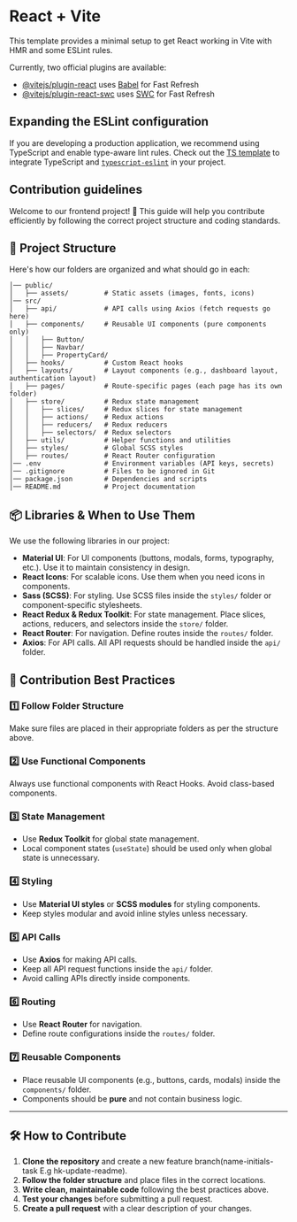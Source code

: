 # React + Vite

This template provides a minimal setup to get React working in Vite with HMR and some ESLint rules.

Currently, two official plugins are available:

- [@vitejs/plugin-react](https://github.com/vitejs/vite-plugin-react/blob/main/packages/plugin-react/README.md) uses [Babel](https://babeljs.io/) for Fast Refresh
- [@vitejs/plugin-react-swc](https://github.com/vitejs/vite-plugin-react-swc) uses [SWC](https://swc.rs/) for Fast Refresh

## Expanding the ESLint configuration

If you are developing a production application, we recommend using TypeScript and enable type-aware lint rules. Check out the [TS template](https://github.com/vitejs/vite/tree/main/packages/create-vite/template-react-ts) to integrate TypeScript and [`typescript-eslint`](https://typescript-eslint.io) in your project.

## Contribution guidelines 

Welcome to our frontend project! 🚀 This guide will help you contribute efficiently by following the correct project structure and coding standards.  

## 📂 Project Structure  

Here's how our folders are organized and what should go in each:  

```
│── public/  
│   ├── assets/         # Static assets (images, fonts, icons)  
│── src/  
│   ├── api/            # API calls using Axios (fetch requests go here)  
│   ├── components/     # Reusable UI components (pure components only)  
│   │   ├── Button/  
│   │   ├── Navbar/  
│   │   ├── PropertyCard/  
│   ├── hooks/          # Custom React hooks  
│   ├── layouts/        # Layout components (e.g., dashboard layout, authentication layout)  
│   ├── pages/          # Route-specific pages (each page has its own folder)  
│   ├── store/          # Redux state management  
│   │   ├── slices/     # Redux slices for state management  
│   │   ├── actions/    # Redux actions  
│   │   ├── reducers/   # Redux reducers  
│   │   ├── selectors/  # Redux selectors  
│   ├── utils/          # Helper functions and utilities  
│   ├── styles/         # Global SCSS styles  
│   ├── routes/         # React Router configuration  
│── .env                # Environment variables (API keys, secrets)  
│── .gitignore          # Files to be ignored in Git  
│── package.json        # Dependencies and scripts  
│── README.md           # Project documentation  
```

## 📦 Libraries & When to Use Them  

We use the following libraries in our project:  

- **Material UI**: For UI components (buttons, modals, forms, typography, etc.). Use it to maintain consistency in design.  
- **React Icons**: For scalable icons. Use them when you need icons in components.  
- **Sass (SCSS)**: For styling. Use SCSS files inside the `styles/` folder or component-specific stylesheets.  
- **React Redux & Redux Toolkit**: For state management. Place slices, actions, reducers, and selectors inside the `store/` folder.  
- **React Router**: For navigation. Define routes inside the `routes/` folder.  
- **Axios**: For API calls. All API requests should be handled inside the `api/` folder.  

## 📌 Contribution Best Practices  

### 1️⃣ **Follow Folder Structure**  
Make sure files are placed in their appropriate folders as per the structure above.  

### 2️⃣ **Use Functional Components**  
Always use functional components with React Hooks. Avoid class-based components.  

### 3️⃣ **State Management**  
- Use **Redux Toolkit** for global state management.  
- Local component states (`useState`) should be used only when global state is unnecessary.  

### 4️⃣ **Styling**  
- Use **Material UI styles** or **SCSS modules** for styling components.  
- Keep styles modular and avoid inline styles unless necessary.  

### 5️⃣ **API Calls**  
- Use **Axios** for making API calls.  
- Keep all API request functions inside the `api/` folder.  
- Avoid calling APIs directly inside components.  

### 6️⃣ **Routing**  
- Use **React Router** for navigation.  
- Define route configurations inside the `routes/` folder.  

### 7️⃣ **Reusable Components**  
- Place reusable UI components (e.g., buttons, cards, modals) inside the `components/` folder.  
- Components should be **pure** and not contain business logic.  

---

## 🛠 How to Contribute  

1. **Clone the repository** and create a new feature branch(name-initials-task E.g hk-update-readme).  
2. **Follow the folder structure** and place files in the correct locations.  
3. **Write clean, maintainable code** following the best practices above.  
4. **Test your changes** before submitting a pull request.  
5. **Create a pull request** with a clear description of your changes.  
